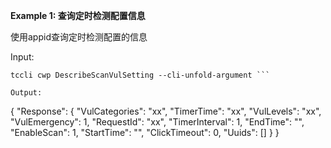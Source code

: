 **Example 1: 查询定时检测配置信息**

使用appid查询定时检测配置的信息

Input: 

```
tccli cwp DescribeScanVulSetting --cli-unfold-argument ```

Output: 
```
{
    "Response": {
        "VulCategories": "xx",
        "TimerTime": "xx",
        "VulLevels": "xx",
        "VulEmergency": 1,
        "RequestId": "xx",
        "TimerInterval": 1,
        "EndTime": "",
        "EnableScan": 1,
        "StartTime": "",
        "ClickTimeout": 0,
        "Uuids": []
    }
}
```

